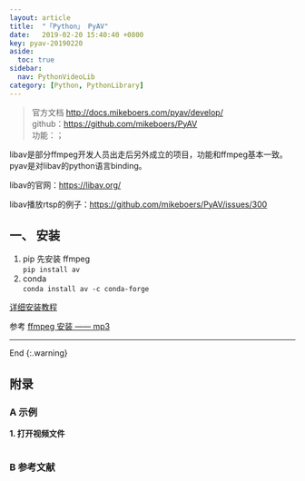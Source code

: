 ```yaml
---
layout: article
title:  "「Python」 PyAV"
date:   2019-02-20 15:40:40 +0800
key: pyav-20190220
aside:
  toc: true
sidebar:
  nav: PythonVideoLib
category: [Python, PythonLibrary]
---
```



> 官方文档 <http://docs.mikeboers.com/pyav/develop/>    
github：<https://github.com/mikeboers/PyAV>  
功能：；    

libav是部分ffmpeg开发人员出走后另外成立的项目，功能和ffmpeg基本一致。pyav是对libav的python语言binding。

libav的官网：https://libav.org/

libav播放rtsp的例子：https://github.com/mikeboers/PyAV/issues/300

## 一、 安装  
1. pip
先安装 ffmpeg  
`pip install av`   
2. conda  
 `conda install av -c conda-forge`  

 [详细安装教程](https://docs.mikeboers.com/pyav/develop/installation.html)  


参考 [ffmpeg 安装 —— mp3](/video/videolibrary/2019/01/25/ffmpeg.html#2-扩展功能)   


-------------------  
 End
{:.warning}  


## 附录
### A 示例
<span id="open">**1. 打开视频文件**</span>  

```python

```


### B 参考文献
